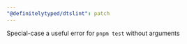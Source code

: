 ```yaml
---
"@definitelytyped/dtslint": patch
---
```


Special-case a useful error for `pnpm test` without arguments
